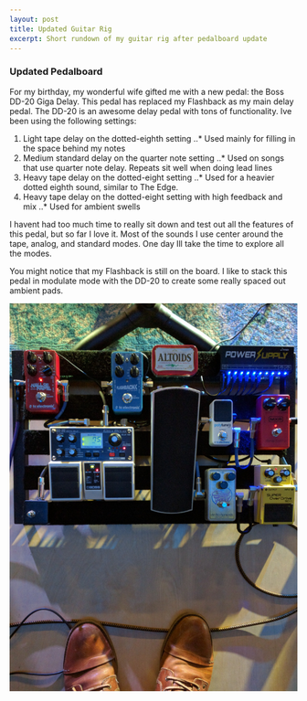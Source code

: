 ```yaml
---
layout: post
title: Updated Guitar Rig
excerpt: Short rundown of my guitar rig after pedalboard update
---
```


### Updated Pedalboard   
For my birthday, my wonderful wife gifted me with a new pedal: the Boss DD-20 Giga Delay.
This pedal has replaced my Flashback as my main delay pedal.
The DD-20 is an awesome delay pedal with tons of functionality. Ive been using the following settings:   

1. Light tape delay on the dotted-eighth setting
..* Used mainly for filling in the space behind my notes
2. Medium standard delay on the quarter note setting
..* Used on songs that use quarter note delay. Repeats sit well when doing lead lines
3. Heavy tape delay on the dotted-eight setting
..* Used for a heavier dotted eighth sound, similar to The Edge. 
4. Heavy tape delay on the dotted-eight setting with high feedback and mix
..* Used for ambient swells    

I havent had too much time to really sit down and test out all the features of this pedal, but so far I love it.
Most of the sounds I use center around the tape, analog, and standard modes. One day Ill take the time to explore all the modes.

You might notice that my Flashback is still on the board.
I like to stack this pedal in modulate mode with the DD-20 to create some really spaced out ambient pads.    


![Pedalboard Close Up](/assets/pedalboard-v1.jpg)
